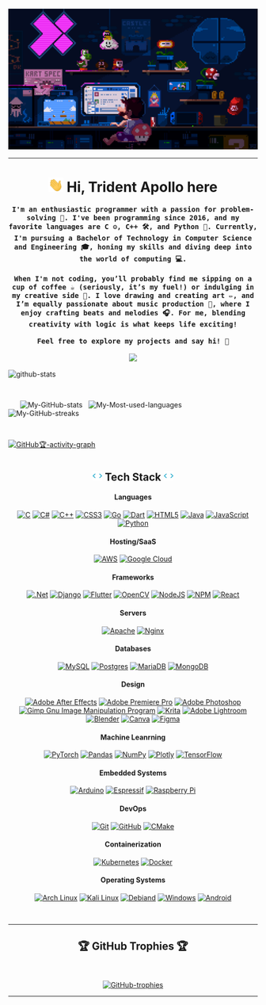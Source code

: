![Profile-banner](./banners/Mario-coding-2.gif)

---

<h1 align=center> <img src="wave.gif" width="30px"> Hi, Trident Apollo here </h1>

  <p align="center">
    <samp>
        <b>
   I'm an enthusiastic programmer with a passion for problem-solving 🧩. I've been programming since 2016, and my favorite languages are C ⚙️, C++ 🛠️, and Python 🐍. Currently, I'm pursuing a Bachelor of Technology in Computer Science and Engineering 🎓, honing my skills and diving deep into the world of computing 💻. 
          <br/>
          <br/>
  When I'm not coding, you’ll probably find me sipping on a cup of coffee ☕ (seriously, it’s my fuel!) or indulging in my creative side 🎨. I love drawing and creating art ✏️, and I’m equally passionate about music production 🎵, where I enjoy crafting beats and melodies 🎧. For me, blending creativity with logic is what keeps life exciting!
          <br/>
          <br/>
  Feel free to explore my projects and say hi! 🚀
      </b>
       <br/>
       <br/>
        <image src="https://readme-typing-svg.herokuapp.com?font=Iosevka&size=16&color=97a4e2&center=true&width=410&height=45&repeat=false&lines=I+use+'Arch'+BTW.">
    </samp>
  </p>

<!------------------------------------------------------------------------------------------------------------------------------------------------------------------------------------->



![github-stats](https://stats.dooboo.io/api/github-stats?login=TriDEntApollO)

<br/>

&nbsp;&nbsp;&nbsp;&nbsp;&nbsp; ![My-GitHub-stats](https://github-readme-stats.vercel.app/api?username=TriDEntApollO&theme=tokyonight&hide_border=true&count_private=false&border_radius=20) &nbsp; ![My-Most-used-languages](https://github-readme-stats.vercel.app/api/top-langs/?username=TriDEntApollO&theme=tokyonight&hide_border=true&include_all_commits=false&count_private=false&layout=compact&border_radius=20)
&nbsp;&nbsp;&nbsp;&nbsp;&nbsp;&nbsp;&nbsp;&nbsp;&nbsp;&nbsp;&nbsp;&nbsp;&nbsp;&nbsp;&nbsp;&nbsp;&nbsp;&nbsp;&nbsp;&nbsp;&nbsp; ![My-GitHub-streaks](https://github-readme-streak-stats.herokuapp.com/?user=TriDEntApollO&theme=tokyonight&hide_border=true&border_radius=20)

<br/>

[![GitHub🏆-activity-graph](https://github-readme-activity-graph.vercel.app/graph?username=TriDEntApollO&theme=github-compact&hide_border=true&grid=false&custom_title=Contribution%20graph)](https://github.com/TriDEntApollO/github-readme-activity-graph)


<h1> <!---------------------------------------------------------------------------------------------------------------------------------------------------------------------------> </h1>
<h2 align=center><img src="./anim-code.gif" height="20px"/>  Tech Stack  <img src="./anim-code.gif" height="20px"/></h2>

<h4 align=center> Languages </h4>

<div align=center>

<a href="">![C](https://img.shields.io/badge/c-%2300600C.svg?style=for-the-badge&logo=c&logoColor=white)</a> 
<a href="">![C#](https://img.shields.io/badge/c%23-%23239120.svg?style=for-the-badge&logo=c-sharp&logoColor=white)</a>
<a href="">![C++](https://img.shields.io/badge/c++-%2300599C.svg?style=for-the-badge&logo=c%2B%2B&logoColor=white)</a>
<a href="">![CSS3](https://img.shields.io/badge/css3-%231572B6.svg?style=for-the-badge&logo=css3&logoColor=white)</a>
<a href="">![Go](https://img.shields.io/badge/go-%2300ADD8.svg?style=for-the-badge&logo=go&logoColor=white)</a>
<a href="">![Dart](https://img.shields.io/badge/dart-%230175C2.svg?style=for-the-badge&logo=dart&logoColor=white)</a>
<a href="">![HTML5](https://img.shields.io/badge/html5-%23E34F26.svg?style=for-the-badge&logo=html5&logoColor=white)</a>
<a href="">![Java](https://img.shields.io/badge/java-%23ED8B00.svg?style=for-the-badge&logo=java&logoColor=white)</a>
<a href="">![JavaScript](https://img.shields.io/badge/javascript-%23323330.svg?style=for-the-badge&logo=javascript&logoColor=%23F7DF1E)</a>
<a href="">![Python](https://img.shields.io/badge/python-3670A0?style=for-the-badge&logo=python&logoColor=ffdd54)</a>

</div>

<h4 align=center> Hosting/SaaS </h4>

<div align=center>

<a href="">![AWS](https://img.shields.io/badge/AWS-%23FF9900.svg?style=for-the-badge&logo=amazon-aws&logoColor=white)</a>
<a href="">![Google Cloud](https://img.shields.io/badge/Google%20Cloud-%234285F4.svg?style=for-the-badge&logo=google-cloud&logoColor=white)</a>

</div>

<h4 align=center> Frameworks </h4>

<div align=center>

<a href="">![.Net](https://img.shields.io/badge/.NET-5C2D91?style=for-the-badge&logo=.net&logoColor=white)</a>
<a href="">![Django](https://img.shields.io/badge/django-%23092E20.svg?style=for-the-badge&logo=django&logoColor=white)</a>
<a href="">![Flutter](https://img.shields.io/badge/Flutter-%2302569B.svg?style=for-the-badge&logo=Flutter&logoColor=white)</a>
<a href="">![OpenCV](https://img.shields.io/badge/opencv-%23white.svg?style=for-the-badge&logo=opencv&logoColor=white)</a>
<a href="">![NodeJS](https://img.shields.io/badge/node.js-6DA55F?style=for-the-badge&logo=node.js&logoColor=white)</a>
<a href="">![NPM](https://img.shields.io/badge/NPM-%23000000.svg?style=for-the-badge&logo=npm&logoColor=white)</a>
<a href="">![React](https://img.shields.io/badge/react-%2320232a.svg?style=for-the-badge&logo=react&logoColor=%2361DAFB)</a>

</div>

<h4 align=center> Servers </h4>

<div align=center>

<a href="">![Apache](https://img.shields.io/badge/apache-%23D42029.svg?style=for-the-badge&logo=apache&logoColor=white)</a>
<a href="">![Nginx](https://img.shields.io/badge/nginx-%23009639.svg?style=for-the-badge&logo=nginx&logoColor=white)</a>

</div>

<h4 align=center> Databases </h4>

<div align=center>

<a href="">![MySQL](https://img.shields.io/badge/mysql-%2300f.svg?style=for-the-badge&logo=mysql&logoColor=white)</a>
<a href="">![Postgres](https://img.shields.io/badge/postgres-%23316192.svg?style=for-the-badge&logo=postgresql&logoColor=white)</a>
<a href="">![MariaDB](https://img.shields.io/badge/MariaDB-003545?style=for-the-badge&logo=mariadb&logoColor=white)</a>
<a href="">![MongoDB](https://img.shields.io/badge/MongoDB-%234ea94b.svg?style=for-the-badge&logo=mongodb&logoColor=white)</a>

</div>

<h4 align=center> Design </h4>

<div align=center>

<a href="">![Adobe After Effects](https://img.shields.io/badge/Adobe%20After%20Effects-9999FF.svg?style=for-the-badge&logo=Adobe%20After%20Effects&logoColor=white)</a>
<a href="">![Adobe Premiere Pro](https://img.shields.io/badge/Adobe%20Premiere%20Pro-9999FF.svg?style=for-the-badge&logo=Adobe%20Premiere%20Pro&logoColor=white)</a>
<a href="">![Adobe Photoshop](https://img.shields.io/badge/adobephotoshop-%2331A8FF.svg?style=for-the-badge&logo=adobephotoshop&logoColor=white)</a>
<a href="">![Gimp Gnu Image Manipulation Program](https://img.shields.io/badge/Gimp-657D8B?style=for-the-badge&logo=gimp&logoColor=FFFFFF)</a>
<a href="">![Krita](https://img.shields.io/badge/Krita-203759?style=for-the-badge&logo=krita&logoColor=EEF37B)</a>
<a href="">![Adobe Lightroom](https://img.shields.io/badge/Adobe%20Lightroom-31A8FF.svg?style=for-the-badge&logo=Adobe%20Lightroom&logoColor=white)</a>
<a href="">![Blender](https://img.shields.io/badge/blender-%23F5792A.svg?style=for-the-badge&logo=blender&logoColor=white)</a>
<a href="">![Canva](https://img.shields.io/badge/Canva-%2300C4CC.svg?style=for-the-badge&logo=Canva&logoColor=white)</a>
<a href="">![Figma](https://img.shields.io/badge/figma-%23F24E1E.svg?style=for-the-badge&logo=figma&logoColor=white)</a>

</div>

<h4 align=center> Machine Leanrning </h4>

<div align=center>

<a href="">![PyTorch](https://img.shields.io/badge/PyTorch-%23EE4C2C.svg?style=for-the-badge&logo=PyTorch&logoColor=white)</a>
<a href="">![Pandas](https://img.shields.io/badge/pandas-%23150458.svg?style=for-the-badge&logo=pandas&logoColor=white)</a>
<a href="">![NumPy](https://img.shields.io/badge/numpy-%23013243.svg?style=for-the-badge&logo=numpy&logoColor=white)</a>
<a href="">![Plotly](https://img.shields.io/badge/Plotly-%233F4F75.svg?style=for-the-badge&logo=plotly&logoColor=white)</a>
<a href="">![TensorFlow](https://img.shields.io/badge/TensorFlow-%23FF6F00.svg?style=for-the-badge&logo=TensorFlow&logoColor=white)</a>

</div>

<h4 align=center> Embedded Systems </h4>

<div align=center>

<a href="">![Arduino](https://img.shields.io/badge/-Arduino-00979D?style=for-the-badge&logo=Arduino&logoColor=white)</a>
<a href="">![Espressif](https://img.shields.io/badge/espressif-E7352C?style=for-the-badge&logo=espressif&logoColor=white)</a>
<a href="">![Raspberry Pi](https://img.shields.io/badge/-RaspberryPi-C51A4A?style=for-the-badge&logo=Raspberry-Pi)</a>

</div>

<h4 align=center> DevOps </h4>

<div align=center>

<a href="">![Git](https://img.shields.io/badge/git-%23F05033.svg?style=for-the-badge&logo=git&logoColor=white)</a>
<a href="">![GitHub](https://img.shields.io/badge/github-%23010409.svg?style=for-the-badge&logo=github&logoColor=white)</a>
<a href="">![CMake](https://img.shields.io/badge/CMake-%23008FBA.svg?style=for-the-badge&logo=cmake&logoColor=white)</a>

</div>

<h4 align=center> Containerization </h4>

<div align=center>

<a href="">![Kubernetes](https://img.shields.io/badge/kubernetes-%23326ce5.svg?style=for-the-badge&logo=kubernetes&logoColor=white)</a>
<a href="">![Docker](https://img.shields.io/badge/docker-%230db7ed.svg?style=for-the-badge&logo=docker&logoColor=white)</a>

</div>

<h4 align=center> Operating Systems </h4>

<div align=center>

<a href="">![Arch Linux](https://img.shields.io/badge/Arch_Linux-1793D1?style=for-the-badge&logo=arch-linux&logoColor=white)</a>
<a href="">![Kali Linux](https://img.shields.io/badge/Kali_Linux-557C94?style=for-the-badge&logo=kali-linux&logoColor=white)</a>
<a href="">![Debiand](https://img.shields.io/badge/Debian-A81D33?style=for-the-badge&logo=debian&logoColor=white)</a>
<a href="">![Windows](https://img.shields.io/badge/Windows-0078D6?style=for-the-badge&logo=windows&logoColor=white)</a>
<a href="">![Android](https://img.shields.io/badge/Android-3DDC84?style=for-the-badge&logo=android&logoColor=white)</a>


</div>


</br>

---

<h2 align=center>🏆 GitHub Trophies 🏆</h2>

<br>

<div align=center> 

[![GitHub-trophies](https://github-trophies.vercel.app/?username=TriDEntApollO&theme=nord&layout=compact&no-frame=true&no-bg=true&margin-w=6)](https://github.com/ryo-ma/github-profile-trophy)

</div>

---
